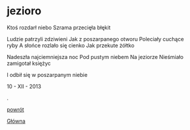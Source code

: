 # jezioro

Ktoś rozdarł niebo
Szrama przecięła błękit

Ludzie patrzyli zdziwieni
Jak z poszarpanego otworu
Poleciały cuchące ryby
A słońce rozlało się cienko
Jak przekute żółtko

Nadeszła najciemniejsza noc
Pod pustym niebem
Na jeziorze 
Nieśmiało zamigotał księżyc

I odbił się w poszarpanym niebie



10 - XII - 2013



.

[powrót](krotkie.html)

[Główna](../index.html)

